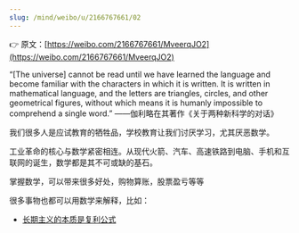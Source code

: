 ```yaml
---
slug: /mind/weibo/u/2166767661/02
---
```


👉 原文：[https://weibo.com/2166767661/MveerqJO2](https://weibo.com/2166767661/MveerqJO2)



“[The universe] cannot be read until we have learned the language and become familiar with the characters in which it is written. It is written in mathematical language, and the letters are triangles, circles, and other geometrical figures, without which means it is humanly impossible to comprehend a single word.”  ——伽利略在其著作《关于两种新科学的对话》



我们很多人是应试教育的牺牲品，学校教育让我们讨厌学习，尤其厌恶数学。



工业革命的核心与数学紧密相连。从现代火箭、汽车、高速铁路到电脑、手机和互联网的诞生，数学都是其不可或缺的基石。



掌握数学，可以带来很多好处，购物算账，股票盈亏等等



很多事物也都可以用数学来解释，比如：

- [长期主义的本质是复利公式](/weibo/u/2166767661/01)



















